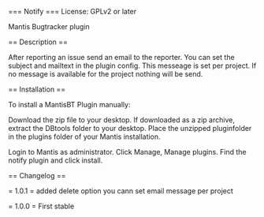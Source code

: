 === Notify ===
License: GPLv2 or later

Mantis Bugtracker plugin

== Description ==

After reporting an issue send an email to the reporter.
You can set the subject and mailtext in the plugin config.
This messeage is set per project.
If no message is available for the project nothing will be send.

== Installation ==

To install a MantisBT Plugin manually:

Download the zip file to your desktop.
If downloaded as a zip archive, extract the DBtools folder to your desktop.
Place the unzipped pluginfolder in the plugins folder of your Mantis installation.

Login to Mantis as administrator.
Click Manage, Manage plugins.
Find the notify plugin and click install.

== Changelog ==


= 1.0.1 =
added delete option
you cann set email message per project

= 1.0.0 =
First stable

